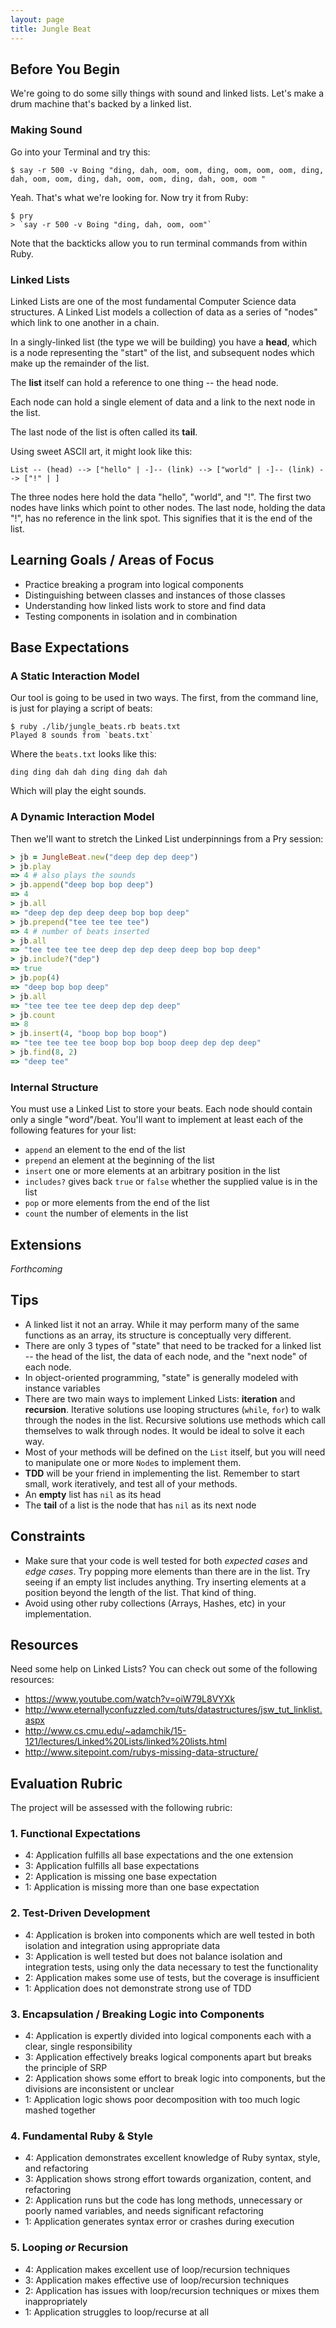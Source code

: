 ```yaml
---
layout: page
title: Jungle Beat
---
```


## Before You Begin

We're going to do some silly things with sound and linked lists. Let's make a drum machine that's backed by a linked list.

### Making Sound

Go into your Terminal and try this:

```
$ say -r 500 -v Boing "ding, dah, oom, oom, ding, oom, oom, oom, ding, dah, oom, oom, ding, dah, oom, oom, ding, dah, oom, oom "
```

Yeah. That's what we're looking for. Now try it from Ruby:

```
$ pry
> `say -r 500 -v Boing "ding, dah, oom, oom"`
```

Note that the backticks allow you to run terminal commands from within Ruby.

### Linked Lists

Linked Lists are one of the most fundamental Computer Science data structures. A Linked List models a collection of data as a series of "nodes" which link to one another in a chain.

In a singly-linked list (the type we will be building) you have a __head__, which is a node representing the "start" of the list, and subsequent nodes which make up the remainder of the list.

The __list__ itself can hold a reference to one thing -- the head node.

Each node can hold a single element of data and a link to the next node in the list.

The last node of the list is often called its __tail__.

Using sweet ASCII art, it might look like this:

```
List -- (head) --> ["hello" | -]-- (link) --> ["world" | -]-- (link) --> ["!" | ]
```
The three nodes here hold the data "hello", "world", and "!". The first two nodes have links which point to other nodes. The last node, holding the data "!", has no reference in the link spot. This signifies that it is the end of the list.

## Learning Goals / Areas of Focus

* Practice breaking a program into logical components
* Distinguishing between classes and instances of those classes
* Understanding how linked lists work to store and find data
* Testing components in isolation and in combination

## Base Expectations

### A Static Interaction Model

Our tool is going to be used in two ways. The first, from the command line, is just for playing a script of beats:

```
$ ruby ./lib/jungle_beats.rb beats.txt
Played 8 sounds from `beats.txt`
```

Where the `beats.txt` looks like this:

```
ding ding dah dah ding ding dah dah
```

Which will play the eight sounds.

### A Dynamic Interaction Model

Then we'll want to stretch the Linked List underpinnings from a Pry session:

```ruby
> jb = JungleBeat.new("deep dep dep deep")
> jb.play
=> 4 # also plays the sounds
> jb.append("deep bop bop deep")
=> 4
> jb.all
=> "deep dep dep deep deep bop bop deep"
> jb.prepend("tee tee tee tee")
=> 4 # number of beats inserted
> jb.all
=> "tee tee tee tee deep dep dep deep deep bop bop deep"
> jb.include?("dep")
=> true
> jb.pop(4)
=> "deep bop bop deep"
> jb.all
=> "tee tee tee tee deep dep dep deep"
> jb.count
=> 8
> jb.insert(4, "boop bop bop boop")
=> "tee tee tee tee boop bop bop boop deep dep dep deep"
> jb.find(8, 2)
=> "deep tee"
```

### Internal Structure

You must use a Linked List to store your beats. Each node should contain only a single "word"/beat. You'll want to implement at least each of the following features for your list:

* `append` an element to the end of the list
* `prepend` an element at the beginning of the list
* `insert` one or more elements at an arbitrary position in the list
* `includes?` gives back `true` or `false` whether the supplied value is in the list
* `pop` or more elements from the end of the list
* `count` the number of elements in the list

## Extensions

*Forthcoming*

## Tips

* A linked list it not an array. While it may perform many of the same functions as an array, its structure is conceptually very different.
* There are only 3 types of "state" that need to be tracked for a linked list -- the head of the list, the data of each node, and the "next node" of each node.
* In object-oriented programming, "state" is generally modeled with instance variables
* There are two main ways to implement Linked Lists: __iteration__ and __recursion__. Iterative solutions use looping structures (`while`, `for`) to walk through the nodes in the list. Recursive solutions use methods which call themselves to walk through nodes. It would be ideal to solve it each way.
* Most of your methods will be defined on the `List` itself, but you will need to manipulate one or more `Node`s to implement them.
* __TDD__ will be your friend in implementing the list. Remember to start small, work iteratively, and test all of your methods.
* An __empty__ list has `nil` as its head
* The __tail__ of a list is the node that has `nil` as its next node

## Constraints

* Make sure that your code is well tested for both *expected cases* and *edge cases*. Try popping more elements than there are in the list. Try seeing if an empty list includes anything. Try inserting elements at a position beyond the length of the list. That kind of thing.
* Avoid using other ruby collections (Arrays, Hashes, etc) in your implementation.

## Resources

Need some help on Linked Lists? You can check out some of the following resources:

* https://www.youtube.com/watch?v=oiW79L8VYXk
* http://www.eternallyconfuzzled.com/tuts/datastructures/jsw_tut_linklist.aspx
* http://www.cs.cmu.edu/~adamchik/15-121/lectures/Linked%20Lists/linked%20lists.html
* http://www.sitepoint.com/rubys-missing-data-structure/

## Evaluation Rubric

The project will be assessed with the following rubric:

### 1. Functional Expectations

* 4: Application fulfills all base expectations and the one extension
* 3: Application fulfills all base expectations
* 2: Application is missing one base expectation
* 1: Application is missing more than one base expectation

### 2. Test-Driven Development

* 4: Application is broken into components which are well tested in both isolation and integration using appropriate data
* 3: Application is well tested but does not balance isolation and integration tests, using only the data necessary to test the functionality
* 2: Application makes some use of tests, but the coverage is insufficient
* 1: Application does not demonstrate strong use of TDD

### 3. Encapsulation / Breaking Logic into Components

* 4: Application is expertly divided into logical components each with a clear, single responsibility
* 3: Application effectively breaks logical components apart but breaks the principle of SRP
* 2: Application shows some effort to break logic into components, but the divisions are inconsistent or unclear
* 1: Application logic shows poor decomposition with too much logic mashed together

### 4. Fundamental Ruby & Style

* 4:  Application demonstrates excellent knowledge of Ruby syntax, style, and refactoring
* 3:  Application shows strong effort towards organization, content, and refactoring
* 2:  Application runs but the code has long methods, unnecessary or poorly named variables, and needs significant refactoring
* 1:  Application generates syntax error or crashes during execution

### 5. Looping *or* Recursion

* 4: Application makes excellent use of loop/recursion techniques
* 3: Application makes effective use of loop/recursion techniques
* 2: Application has issues with loop/recursion techniques or mixes them inappropriately
* 1: Application struggles to loop/recurse at all
